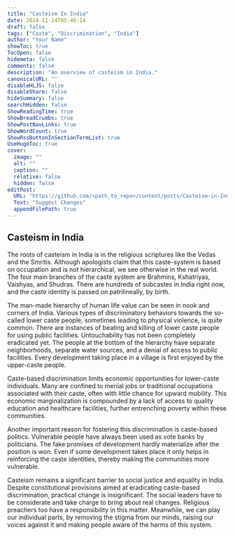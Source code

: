 ```yaml
---
title: "Casteism In India"
date: 2024-11-14T05:46:14
draft: false
tags: ["Caste", "Discrimination", "India"]
author: "Your Name"
showToc: true
TocOpen: false
hidemeta: false
comments: false
description: "An overview of casteism in India."
canonicalURL: ""
disableHLJS: false
disableShare: false
hideSummary: false
searchHidden: false
ShowReadingTime: true
ShowBreadCrumbs: true
ShowPostNavLinks: true
ShowWordCount: true
ShowRssButtonInSectionTermList: true
UseHugoToc: true
cover:
  image: ""
  alt: ""
  caption: ""
  relative: false
  hidden: false
editPost:
  URL: "https://github.com/<path_to_repo>/content/posts/Casteism-in-India.md"
  Text: "Suggest Changes"
  appendFilePath: true
---
```

## Casteism in India

The roots of casteism in India is in the religious scriptures like the Vedas and the Smritis. Although apologists claim that this caste-system is based on occupation and is not hierarchical, we see otherwise in the real world. The four main branches of the caste system are Brahmins, Kshatriyas, Vaishyas, and Shudras. There are hundreds of subcastes in India right now, and the caste identity is passed on patrilineally, by birth.

The man-made hierarchy of human life value can be seen in nook and corners of India. Various types of discriminatory behaviors towards the so-called lower caste people, sometimes leading to physical violence, is quite common. There are instances of beating and killing of lower caste people for using public facilities. Untouchability has not been completely eradicated yet. The people at the bottom of the hierarchy have separate neighborhoods, separate water sources, and a denial of access to public facilities. Every development taking place in a village is first enjoyed by the upper-caste people.

Caste-based discrimination limits economic opportunities for lower-caste individuals. Many are confined to menial jobs or traditional occupations associated with their caste, often with little chance for upward mobility. This economic marginalization is compounded by a lack of access to quality education and healthcare facilities, further entrenching poverty within these communities.

Another important reason for fostering this discrimination is caste-based politics. Vulnerable people have always been used as vote banks by politicians. The fake promises of development hardly materialize after the position is won. Even if some development takes place it only helps in reinforcing the caste identities, thereby making the communities more vulnerable.

Casteism remains a significant barrier to social justice and equality in India. Despite constitutional provisions aimed at eradicating caste-based discrimination, practical change is insignificant. The social leaders have to be considerate and take charge to bring about real changes. Religious preachers too have a responsibility in this matter. Meanwhile, we can play our individual parts, by removing the stigma from our minds, raising our voices against it and making people aware of the harms of this system.
